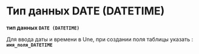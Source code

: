 # Тип данных DATE \(DATETIME\)

**тип данных `DATE (DATETIME)`**

Для ввода даты и времени в Une, при создании поля таблицы указать : **`имя_поля_DATETIME`**

